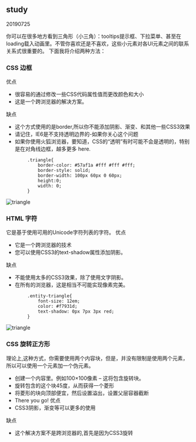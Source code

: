 ## study
20190725

你可以在很多地方看到三角形（小三角）：tooltips提示框、下拉菜单、甚至在loading载入动画里。不管你喜欢还是不喜欢，这些小元素对各UI元素之间的联系关系式很重要的。
下面我将介绍两种方法：
### CSS 边框
优点
* 很容易的通过修改一些CSS代码属性值而更改颜色和大小
* 这是一个跨浏览器的解决方案。

缺点
* 这个方式使用的是border,所以你不能添加阴影、渐变、和其他一些CSS3效果
* 请记住，IE6是不支持透明边界的-如果你关心这个问题
* 如果你使用火狐浏览器，要知道，CSS的“透明”有时可能不会是透明的，特别是在对角线边框，越多更多 here.
```
        .triangle{
            border-color: #57af1a #fff #fff #fff;
            border-style: solid;
            border-width: 100px 60px 0 60px;
            height:0;
            width: 0;
        }
 ```
![triangle](http://www.daqianduan.com/wp-content/uploads/2012/10/border-triangle.png) 
### HTML 字符
 它是基于使用可用的Unicode字符列表的字符。
优点
* 它是一个跨浏览器的技术
* 您可以使用CSS3的text-shadow属性添加阴影。

缺点
* 不能使用太多的CSS3效果，除了使用文字阴影。
* 在所有的浏览器，这是相当不可能实现像素完美。
```
        .entity-triangle{
            font-size: 12em;
            color: #f7931d;
            text-shadow: 0px 7px 3px red;
        }
 ```
![triangle](http://www.daqianduan.com/wp-content/uploads/2012/10/entity-triangle.png)


### CSS 旋转正方形
 理论上,这种方式，你需要使用两个内容块，但是，并没有限制是使用两个元素，所以可以使用一个元素加一个伪元素。
 
* 创建一个内容里。例如100×100像素 – 这将包含旋转块。
* 旋转包含的这个块45度，从而获得一个菱形
* 将菱形的块向顶部便宜，然后设置溢出，设置父层容器截断
* There you go!
优点
* CSS3阴影，渐变等可以更多的使用

缺点
* 这个解决方案不是跨浏览器的,首先是因为CSS3旋转
